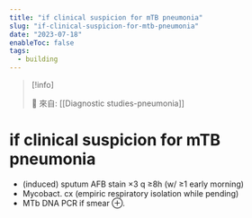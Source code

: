```yaml
---
title: "if clinical suspicion for mTB pneumonia"
slug: "if-clinical-suspicion-for-mtb-pneumonia"
date: "2023-07-18"
enableToc: false
tags:
  - building
---
```


> [!info]
>
> 🌱 來自: [[Diagnostic studies-pneumonia]]

# if clinical suspicion for mTB pneumonia

- (induced) sputum AFB stain ×3 q ≥8h (w/ ≥1 early morning)
- Mycobact. cx (empiric respiratory isolation while pending)
- MTb DNA PCR if smear ⊕.
